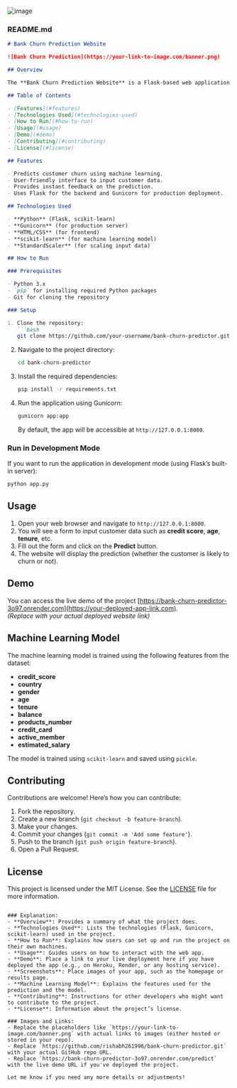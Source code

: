 ![image](https://github.com/user-attachments/assets/a4960206-4250-43cb-a1cf-1a3ca3dda8d9)
### README.md

```markdown
# Bank Churn Prediction Website

![Bank Churn Prediction](https://your-link-to-image.com/banner.png)

## Overview

The **Bank Churn Prediction Website** is a Flask-based web application that predicts whether a bank customer will churn (leave the bank) based on various features such as credit score, balance, age, and tenure. The website uses a pre-trained machine learning model that was trained on customer data, and it provides users with an easy-to-use interface to input customer data and receive predictions.

## Table of Contents

- [Features](#features)
- [Technologies Used](#technologies-used)
- [How to Run](#how-to-run)
- [Usage](#usage)
- [Demo](#demo)
- [Contributing](#contributing)
- [License](#license)

## Features

- Predicts customer churn using machine learning.
- User-friendly interface to input customer data.
- Provides instant feedback on the prediction.
- Uses Flask for the backend and Gunicorn for production deployment.

## Technologies Used

- **Python** (Flask, scikit-learn)
- **Gunicorn** (for production server)
- **HTML/CSS** (for frontend)
- **scikit-learn** (for machine learning model)
- **StandardScaler** (for scaling input data)

## How to Run

### Prerequisites

- Python 3.x
- `pip` for installing required Python packages
- Git for cloning the repository

### Setup

1. Clone the repository:
   ```bash
   git clone https://github.com/your-username/bank-churn-predictor.git
   ```
   
2. Navigate to the project directory:
   ```bash
   cd bank-churn-predictor
   ```

3. Install the required dependencies:
   ```bash
   pip install -r requirements.txt
   ```

4. Run the application using Gunicorn:
   ```bash
   gunicorn app:app
   ```

   By default, the app will be accessible at `http://127.0.0.1:8000`.

### Run in Development Mode

If you want to run the application in development mode (using Flask’s built-in server):

```bash
python app.py
```

## Usage

1. Open your web browser and navigate to `http://127.0.0.1:8000`.
2. You will see a form to input customer data such as **credit score**, **age**, **tenure**, etc.
3. Fill out the form and click on the **Predict** button.
4. The website will display the prediction (whether the customer is likely to churn or not).

## Demo

You can access the live demo of the project [https://bank-churn-predictor-3o97.onrender.com](https://your-deployed-app-link.com).  
*(Replace with your actual deployed website link)*


## Machine Learning Model

The machine learning model is trained using the following features from the dataset:

- **credit_score**
- **country**
- **gender**
- **age**
- **tenure**
- **balance**
- **products_number**
- **credit_card**
- **active_member**
- **estimated_salary**

The model is trained using `scikit-learn` and saved using `pickle`.

## Contributing

Contributions are welcome! Here’s how you can contribute:

1. Fork the repository.
2. Create a new branch (`git checkout -b feature-branch`).
3. Make your changes.
4. Commit your changes (`git commit -m 'Add some feature'`).
5. Push to the branch (`git push origin feature-branch`).
6. Open a Pull Request.

## License

This project is licensed under the MIT License. See the [LICENSE](LICENSE) file for more information.

```

### Explanation:
- **Overview**: Provides a summary of what the project does.
- **Technologies Used**: Lists the technologies (Flask, Gunicorn, scikit-learn) used in the project.
- **How to Run**: Explains how users can set up and run the project on their own machines.
- **Usage**: Guides users on how to interact with the web app.
- **Demo**: Place a link to your live deployment here if you have deployed the app (e.g., on Heroku, Render, or any hosting service).
- **Screenshots**: Place images of your app, such as the homepage or results page.
- **Machine Learning Model**: Explains the features used for the prediction and the model.
- **Contributing**: Instructions for other developers who might want to contribute to the project.
- **License**: Information about the project’s license.

### Images and Links:
- Replace the placeholders like `https://your-link-to-image.com/banner.png` with actual links to images (either hosted or stored in your repo).
- Replace `https://github.com/rishabh261996/bank-churn-predictor.git` with your actual GitHub repo URL.
- Replace `https://bank-churn-predictor-3o97.onrender.com/predict` with the live demo URL if you've deployed the project.

Let me know if you need any more details or adjustments!

